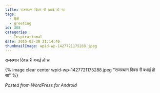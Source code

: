 ```yaml
---
title: राजस्थान दिवस री बधाई हो सा
tags:
  - हिंदी
  - greeting
id: 308
categories:
  - Inspirational
date: 2015-03-30 21:14:40
thumbnailImage: wpid-wp-1427721175288.jpeg 
---
```

राजस्थान दिवस री बधाई हो सा
<!--more-->
{% image clear center wpid-wp-1427721175288.jpeg "राजस्थान दिवस री बधाई हो सा" %}

_Posted from WordPress for Android_
